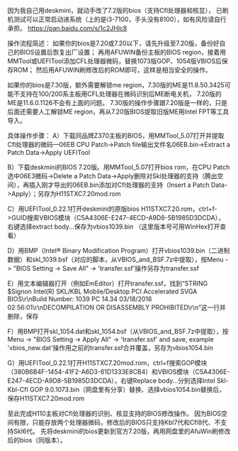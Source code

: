 因为我自己用deskmini，就动手改了7.2版的bios（支持Cfl处理器和核显），
已刷机测试可以正常启动进系统（上的是i3-7100，手头没有8100），如有风险请自行承担。
https://pan.baidu.com/s/1c2JHlc8

操作流程简述：
如果你的bios是7.20或7.20以下，请先升级至7.20版，备份好自己的BIOS设置后恢复出厂设置；
再用AFUWIN备份主板的BIOS region，接着用MMTool或UEFITool添加CFL处理器微码，替换1073版GOP、1054版VBIOS后保存ROM；
然后用AFUWIN刷修改后的ROM即可，这样是相当安全的操作。

如果你的bios是7.30版，额外需要解锁me region，7.30版的ME是11.8.50.3425可能不支持在100/200系主板用CFL处理器在微码识别后ME断电关机，
7.20版的ME是11.6.0.1126不会有上面的问题。
7.30版的操作步骤跟7.20版是一样的，只是后面还需要人工解锁ME region，再从7.20版BIOS提取旧版ME用Intel FPT等工具导入。


具体操作步骤：
A）下载同品牌Z370主板的BIOS，用MMTool_5.07打开并提取Cfl处理器的微码—06EB
CPU Patch->Patch file输出文件名06EB.bin->Extract a Patch Data->Apply
UEFITool

B）下载deskmini的BIOS 7.20版。用MMTool_5.07打开bios rom，在CPU Patch选中06E3微码->Delete a Patch Data->Apply删除对Skl处理器的支持（腾出空间），再插入刚才导出的06EB.bin添加对Cfl处理器的支持（Insert a Patch Data->Apply）；另存为H11STXC7.20mod.rom

C）用UEFITool_0.22.1打开deskmini的原版bios H11STXC7.20.rom，ctrl+f->GUID搜索VBIOS模块（C5A4306E-E247-4ECD-A9D8-5B1985D3DCDA），右键选择extract body...保存为vbios1039.bin （这里版本号可用WinHex打开查看）

D）用BMP（Intel® Binary Modification Program）打开vbios1039.bin（二进制数据）和skl_1039.bsf（对应的脚本，从VBIOS_and_BSF.7z中提取），按Menu -> "BIOS Setting -> Save All" -> 'transfer.ssf'操作另存为transfer.ssf

E）用文本编辑器打开（例如EmEditor）打开transfer.ssf，找到“STRING $Signon Intel(R) SKL/KBL Mobile/Desktop PCI Accelerated SVGA BIOS\r\nBuild Number: 1039 PC 14.34  03/18/2016  02:56:01\r\nDECOMPILATION OR DISASSEMBLY PROHIBITED\r\n”这一行并删除，保存

F）用BMP打开skl_1054.dat和skl_1054.bsf（从VBIOS_and_BSF.7z中提取），按Menu -> "BIOS Setting -> Apply All" -> 'transfer.ssf' and save, example 'vbios_new.dat'操作用之前的transfer.ssf合并覆盖，另存为vbios1054.bin

G）用UEFITool_0.22.1打开H11STXC7.20mod.rom，ctrl+f搜索GOP模块（380B6B4F-1454-41F2-A6D3-61D1333E8CB4）和VBIOS模块（C5A4306E-E247-4ECD-A9D8-5B1985D3DCDA），右键Replace body…分别选择Intel Skl-Kbl-Cfl GOP 9.0.1073.bin（网盘里有分享）替换、选择vbios1054.bin替换后，保存H11STXC7.20mod.rom

至此完成H110主板对Cfl处理器的识别、核显支持的BIOS修改操作。
因为BIOS空间有限，只能存放两个处理器微码，修改后的BIOS只支持Kbl7代和Cfl8代、不支持Skl6代。
先将deskmini的bios更新到官方7.20版，再用网盘里的AfuWin刷修改后的bios（同版本）。



